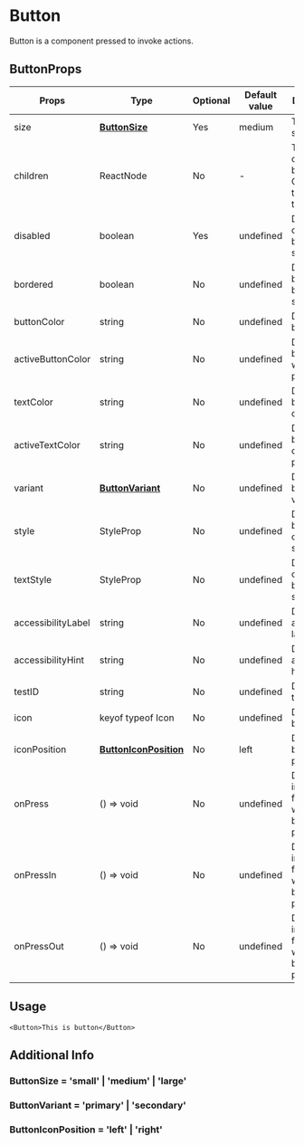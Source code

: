 # Button

Button is a component pressed to invoke actions.

## ButtonProps

| Props              | Type                                                       | Optional | Default value | Description                                            |
| ------------------ | ---------------------------------------------------------- | -------- | ------------- | ------------------------------------------------------ |
| size               | [**ButtonSize**](#buttonsize--small--medium--large)        | Yes      | medium        | The button size                                        |
| children           | ReactNode                                                  | No       | -             | The children of button. Generally the button text      |
| disabled           | boolean                                                    | Yes      | undefined     | Defined disabled button status                         |
| bordered           | boolean                                                    | No       | undefined     | Defined bordered button status                         |
| buttonColor        | string                                                     | No       | undefined     | Define the button color                                |
| activeButtonColor  | string                                                     | No       | undefined     | Define the button color when pressed                   |
| textColor          | string                                                     | No       | undefined     | Defined the button text color                          |
| activeTextColor    | string                                                     | No       | undefined     | Defined the button text color when pressed             |
| variant            | [**ButtonVariant**](#buttonvariant--primary--secondary)    | No       | undefined     | Define the button variant                              |
| style              | StyleProp<ViewStyle>                                       | No       | undefined     | Define the button custom style                         |
| textStyle          | StyleProp<TextStyle>                                       | No       | undefined     | Define the custome button text style                   |
| accessibilityLabel | string                                                     | No       | undefined     | Define the accessibility label                         |
| accessibilityHint  | string                                                     | No       | undefined     | Define the accessibility hint                          |
| testID             | string                                                     | No       | undefined     | Define the testID                                      |
| icon               | keyof typeof Icon                                          | No       | undefined     | Define the button icon                                 |
| iconPosition       | [**ButtonIconPosition**](#buttoniconposition--left--right) | No       | left          | Define the button icon position                        |
| onPress            | () => void                                                 | No       | undefined     | Define the invoked function when button is pressed     |
| onPressIn          | () => void                                                 | No       | undefined     | Define the invoked function when button is pressed in  |
| onPressOut         | () => void                                                 | No       | undefined     | Define the invoked function when button is pressed out |

## Usage

```
<Button>This is button</Button>
```

## Additional Info

### ButtonSize = 'small' | 'medium' | 'large'

### ButtonVariant = 'primary' | 'secondary'

### ButtonIconPosition = 'left' | 'right'
